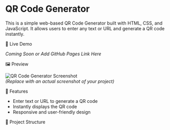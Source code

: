 # QR Code Generator

This is a simple web-based QR Code Generator built with HTML, CSS, and JavaScript. It allows users to enter any text or URL and generate a QR code instantly.

 🔗 Live Demo

*Coming Soon or Add GitHub Pages Link Here*

 🖼️ Preview

![QR Code Generator Screenshot](screenshot.png)  
*(Replace with an actual screenshot of your project)*

 🚀 Features

- Enter text or URL to generate a QR code
- Instantly displays the QR code
- Responsive and user-friendly design

 📁 Project Structure

